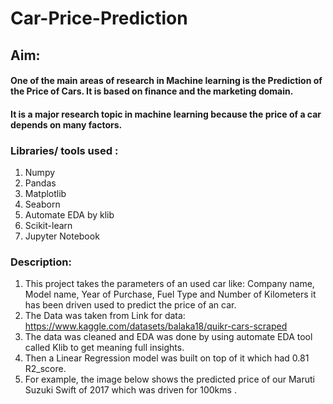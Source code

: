 # Car-Price-Prediction

## Aim:
#### One of the main areas of research in Machine learning is the Prediction of the Price of Cars. It is based on finance and the marketing domain.
#### It is a major research topic in machine learning because the price of a car depends on many factors.

### Libraries/ tools used :
1. Numpy
2. Pandas
3. Matplotlib
4. Seaborn
5. Automate EDA by klib 
6. Scikit-learn
7. Jupyter Notebook

### Description:
1. This project takes the parameters of an used car like: Company name, Model name, Year of Purchase, Fuel Type and Number of Kilometers it has been driven
   used to predict the price of an car.
2. The Data was taken from Link for data: https://www.kaggle.com/datasets/balaka18/quikr-cars-scraped
3. The data was cleaned and EDA was done by using automate EDA tool called Klib to get meaning full insights.
4. Then a Linear Regression model was built on top of it which had 0.81 R2_score.
5. For example, the image below shows the predicted price of our Maruti Suzuki Swift of 2017 which was driven for 100kms .


 
  
